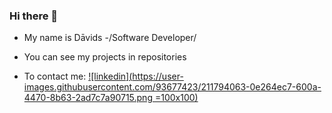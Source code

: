 ### Hi there 👋

* My name is Dāvids -/Software Developer/
* You can see my projects in repositories

* To contact me: 
[![linkedin](https://user-images.githubusercontent.com/93677423/211794063-0e264ec7-600a-4470-8b63-2ad7c7a90715.png =100x100)](https://www.linkedin.com/in/d%C4%81vids-jansons/)
